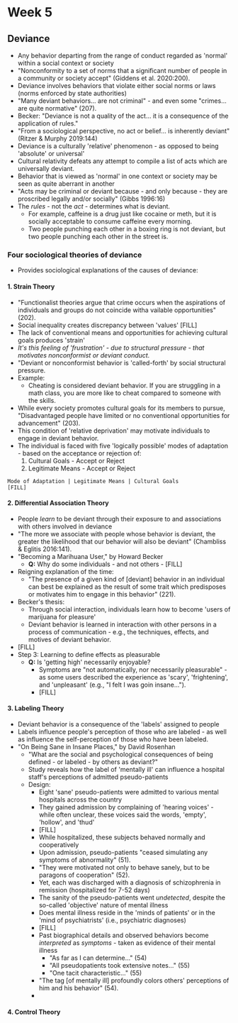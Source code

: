 # Week 5
## Deviance
* Any behavior departing from the range of conduct regarded as 'normal' within a social context or society
* "Nonconformity to a set of norms that a significant number of people in a community or society accept" (Giddens et al. 2020:200).
* Deviance involves behaviors that violate either social norms or laws (norms enforced by state authorities)
* "Many deviant behaviors... are not criminal" - and even some "crimes... are quite normative" (207).
* Becker: "Deviance is not a quality of the act... it is a consequence of the application of rules."
* "From a sociological perspective, no act or belief... is inherently deviant" (Ritzer & Murphy 2019:144)
* Deviance is a culturally 'relative' phenomenon - as opposed to being 'absolute' or universal'
* Cultural relativity defeats any attempt to compile a list of acts which are universally deviant.
* Behavior that is viewed as 'normal' in one context or society may be seen as quite aberrant in another
* "Acts may be criminal or deviant because - and only because - they are proscribed legally and/or socially" (Gibbs 1996:16)
* The *rules* - not the *act* - determines what is deviant.
  * For example, caffeine is a drug just like cocaine or meth, but it is socially acceptable to consume caffeine every morning.
  * Two people punching each other in a boxing ring is not deviant, but two people punching each other in the street is.
### Four sociological theories of deviance
* Provides sociological explanations of the causes of deviance:
#### 1. Strain Theory
* "Functionalist theories argue that crime occurs when the aspirations of individuals and groups do not coincide witha vailable opportunities" (202).
* Social inequality creates discrepancy between 'values' [FILL]
* The lack of conventional means and opportunities for achieving cultural goals produces 'strain'
* *It's this feeling of 'frustration' - due to structural pressure - that motivates nonconformist or deviant conduct.*
* "Deviant or nonconformist behavior is 'called-forth' by social structural pressure.
* Example:
  * Cheating is considered deviant behavior.  If you are struggling in a math class, you are more like to cheat compared to someone with the skills.
* While every society promotes cultural goals for its members to pursue, "Disadvantaged people have limited or no conventional opportunities for advancement" (203).
* This condition of 'relative deprivation' may motivate individuals to engage in deviant behavior.
* The individual is faced with five 'logically possible' modes of adaptation - based on the acceptance or rejection of:
  1. Cultural Goals - Accept or Reject
  2. Legitimate Means - Accept or Reject
```
Mode of Adaptation | Legitimate Means | Cultural Goals
[FILL]
```
#### 2. Differential Association Theory
* People *learn* to be deviant through their exposure to and associations with others involved in deviance
* "The more we associate with people whose behavior is deviant, the greater the likelihood that our behavior will also be deviant" (Chambliss & Eglitis 2016:141).
* "Becoming a Marihuana User," by Howard Becker
  * **Q:** Why do some individuals - and not others - [FILL]
* Reigning explanation of the time:
  * "The presence of a given kind of [deviant] behavior in an individual can best be explained as the result of some trait which predisposes or motivates him to engage in this behavior" (221).
* Becker's thesis:
  * Through social interaction, individuals learn how to become 'users of marijuana for pleasure'
  * Deviant behavior is learned in interaction with other persons in a process of communication - e.g., the techniques, effects, and motives of deviant behavior.
* [FILL]
* Step 3: Learning to define effects as pleasurable
  * **Q:** Is 'getting high' necessarily enjoyable?
    * Symptoms are "not automatically, nor necessarily pleasurable" - as some users described the experience as 'scary', 'frightening', and 'unpleasant' (e.g., "I felt I was goin insane...").
    * [FILL]

#### 3. Labeling Theory
* Deviant behavior is a consequence of the 'labels' assigned to people
* Labels influence people's perception of those who are labeled - as well as influence the self-perception of those who have been labeled.
* "On Being Sane in Insane Places," by David Rosenhan
  * "What are the social and psychological consequences of being defined - or labeled - by others as deviant?"
  * Study reveals how the label of 'mentally ill' can influence a hospital staff's perceptions of admitted pseudo-patients
  * Design:
    * Eight 'sane' pseudo-patients were admitted to various mental hospitals across the country
    * They gained admission by complaining of 'hearing voices' - while often unclear, these voices said the words, 'empty', 'hollow', and 'thud'
    * [FILL]
    * While hospitalized, these subjects behaved normally and cooperatively
    * Upon admission, pseudo-patients "ceased simulating any symptoms of abnormality" (51).
    * "They were motivated not only to behave sanely, but to be paragons of cooperation" (52).
    * Yet, each was discharged with a diagnosis of schizophrenia in remission (hospitalized for 7-52 days)
    * The sanity of the pseudo-patients went *undetected*, despite the so-called 'objective' nature of mental illness
    * Does mental illness reside in the 'minds of patients' or in the 'mind of psychiatrists' (i.e., psychiatric diagnoses)
    * [FILL]
    * Past biographical details and observed behaviors become *interpreted* as *symptoms* - taken as evidence of their mental illness
      * "As far as I can determine..." (54)
      * "All pseudopatients took extensive notes..." (55)
      * "One tacit characteristic..." (55)
    * "The tag [of mentally ill] profoundly colors others' perceptions of him and his behavior" (54).
    * 
#### 4. Control Theory
